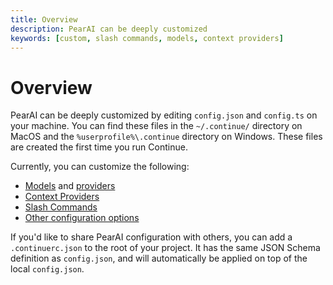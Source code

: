 ```yaml
---
title: Overview
description: PearAI can be deeply customized
keywords: [custom, slash commands, models, context providers]
---
```


# Overview

PearAI can be deeply customized by editing `config.json` and `config.ts` on your machine. You can find these files in the `~/.continue/` directory on MacOS and the `%userprofile%\.continue` directory on Windows. These files are created the first time you run Continue.

Currently, you can customize the following:

- [Models](../setup/select-model.md) and [providers](../setup/select-provider.md)
- [Context Providers](./context-providers.md)
- [Slash Commands](./slash-commands.md)
- [Other configuration options](../reference/config.mdx)

If you'd like to share PearAI configuration with others, you can add a `.continuerc.json` to the root of your project. It has the same JSON Schema definition as `config.json`, and will automatically be applied on top of the local `config.json`.
